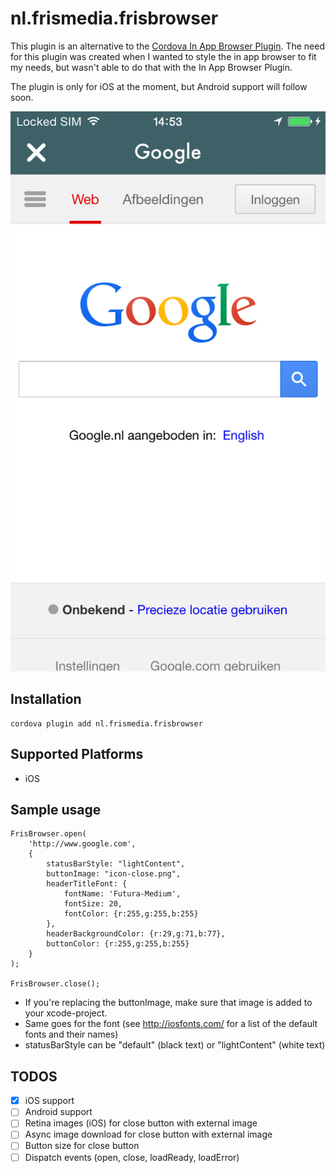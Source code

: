 <!---
    Licensed to the Apache Software Foundation (ASF) under one
    or more contributor license agreements.  See the NOTICE file
    distributed with this work for additional information
    regarding copyright ownership.  The ASF licenses this file
    to you under the Apache License, Version 2.0 (the
    "License"); you may not use this file except in compliance
    with the License.  You may obtain a copy of the License at

      http://www.apache.org/licenses/LICENSE-2.0

    Unless required by applicable law or agreed to in writing,
    software distributed under the License is distributed on an
    "AS IS" BASIS, WITHOUT WARRANTIES OR CONDITIONS OF ANY
    KIND, either express or implied.  See the License for the
    specific language governing permissions and limitations
    under the License.
-->

# nl.frismedia.frisbrowser

This plugin is an alternative to the [Cordova In App Browser Plugin](https://github.com/apache/cordova-plugin-inappbrowser).
The need for this plugin was created when I wanted to style the in app browser to fit my needs, but wasn't able to do that with the In App Browser Plugin.

The plugin is only for iOS at the moment, but Android support will follow soon.

![Sample Screen](https://raw.githubusercontent.com/SanderSoulwax/CDVFrisBrowser/master/doc/screen-iphone5.png)

## Installation

    cordova plugin add nl.frismedia.frisbrowser

## Supported Platforms

- iOS

## Sample usage

    FrisBrowser.open(
        'http://www.google.com',
        {
            statusBarStyle: "lightContent", 
            buttonImage: "icon-close.png",
            headerTitleFont: {
                fontName: 'Futura-Medium',
                fontSize: 20,
                fontColor: {r:255,g:255,b:255}
            },
            headerBackgroundColor: {r:29,g:71,b:77},
            buttonColor: {r:255,g:255,b:255}
        }
    );
 
    FrisBrowser.close();
    
- If you're replacing the buttonImage, make sure that image is added to your xcode-project.
- Same goes for the font (see http://iosfonts.com/ for a list of the default fonts and their names)
- statusBarStyle can be "default" (black text) or "lightContent" (white text)
 
## TODOS

- [x] iOS support
- [ ] Android support
- [ ] Retina images (iOS) for close button with external image
- [ ] Async image download for close button with external image
- [ ] Button size for close button
- [ ] Dispatch events (open, close, loadReady, loadError)
